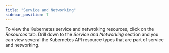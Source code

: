 ```yaml
---
title: "Service and Networking"
sidebar_position: 7
---
```


To view the Kubernetes service and netwroking resources, click on the <i>Resources</i> tab. Drill down to the <i>Service and Networking</i> section and you can view several the Kubernetes API resource types that are part of service and networking.

